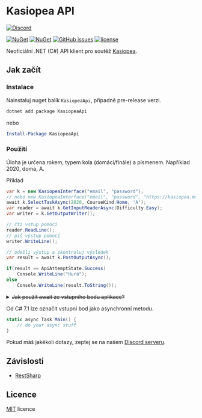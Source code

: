 
# Kasiopea API

[![Discord](https://img.shields.io/discord/404269352335048704.svg)][discord]

[![NuGet](https://img.shields.io/nuget/dt/KasiopeaApi.svg)](https://www.nuget.org/packages/KasiopeaApi/)
[![NuGet](https://img.shields.io/nuget/v/KasiopeaApi.svg)](https://www.nuget.org/packages/KasiopeaApi/)
[![GitHub issues](https://img.shields.io/github/issues/Sorashi/KasiopeaApi.svg)](https://github.com/Sorashi/KasiopeaApi/issues)
[![license](https://img.shields.io/github/license/sorashi/KasiopeaApi.svg)](./LICENSE)

Neoficiální .NET (C#) API klient pro soutěž [Kasiopea](https://kasiopea.matfyz.cz).

## Jak začít

### Instalace

Nainstaluj nuget balík `KasiopeaApi`, případně pre-release verzi.

```sh
dotnet add package KasiopeaApi
```

nebo

```powershell
Install-Package KasiopeaApi
```

### Použití

Úloha je určena rokem, typem kola (domácí/finále) a písmenem. Například 2020, doma, A.

Příklad

```csharp
var k = new KasiopeaInterface("email", "password");
// nebo new KasiopeaInterface("email", "password", "https://kasiopea.matfyz.cz");
await k.SelectTaskAsync(2020, CourseKind.Home, 'A');
var reader = await k.GetInputReaderAsync(Difficulty.Easy);
var writer = k.GetOutputWriter();

// čti vstup pomocí
reader.ReadLine();
// piš výstup pomocí
writer.WriteLine();

// odešli výstup a zkontroluj výsledek
var result = await k.PostOutputAsync();

if(result == ApiAttemptState.Success)
    Console.WriteLine("Hurá");
else
    Console.WriteLine(result.ToString());
```

<details>
<summary><strike>Jak použít await ze vstupního bodu aplikace?</strike></summary>

```csharp
static void Main() {
	try {
		MainAsync().Wait();
	}
	catch(Exception e) {
		while(e is AggregateException) e = e.InnerException;
		throw e;
	}
}
static async Task MainAsync() {
	// do your async stuff
}
```
</details>

Od C# 7.1 lze označit vstupní bod jako asynchronní metodu.
```csharp
static async Task Main() {
	// do your async stuff
}
```

Pokud máš jakékoli dotazy, zeptej se na našem [Discord serveru][discord].

## Závislosti

- [RestSharp](https://www.nuget.org/packages/RestSharp/)

## Licence

[MIT](./LICENSE) licence

[discord]: https://discord.gg/bGzPAvy
